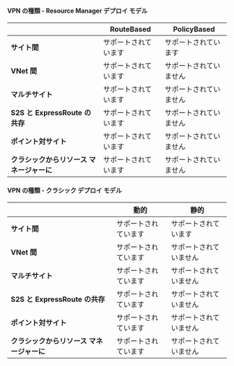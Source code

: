 #### <a name="vpn-type---resource-manager-deployment-model"></a>VPN の種類 - Resource Manager デプロイ モデル
|  | **RouteBased** | **PolicyBased** |
| --- | --- | --- |
| **サイト間** |サポートされています |サポートされています |
| **VNet 間** |サポートされています |サポートされていません |
| **マルチサイト** |サポートされています |サポートされていません |
| **S2S と ExpressRoute の共存** |サポートされています |サポートされていません |
| **ポイント対サイト** |サポートされています |サポートされていません |
| **クラシックからリソース マネージャーに** |サポートされています |サポートされていません |

#### <a name="vpn-type---classic-deployment-model"></a>VPN の種類 - クラシック デプロイ モデル
|  | **動的** | **静的** |
| --- | --- | --- |
| **サイト間** |サポートされています |サポートされています |
| **VNet 間** |サポートされています |サポートされていません |
| **マルチサイト** |サポートされています |サポートされていません |
| **S2S と ExpressRoute の共存** |サポートされています |サポートされていません |
| **ポイント対サイト** |サポートされています |サポートされていません |
| **クラシックからリソース マネージャーに** |サポートされています |サポートされていません |

